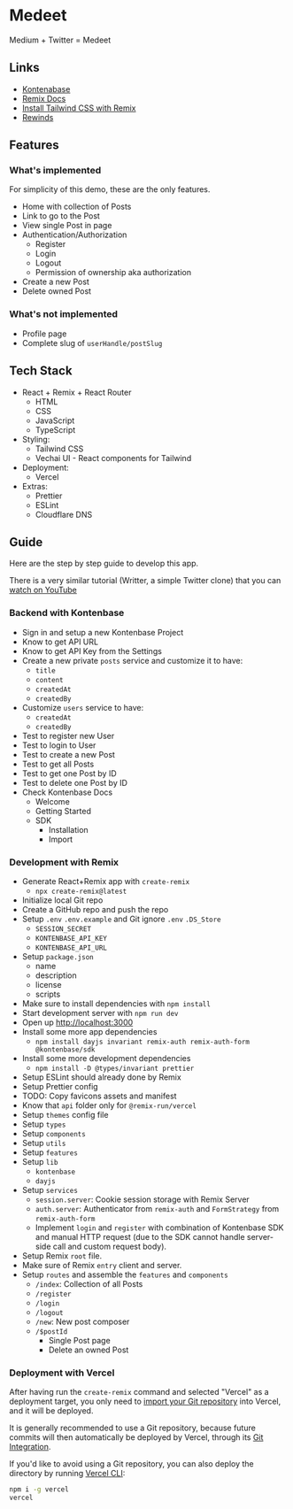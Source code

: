 # Medeet

Medium + Twitter = Medeet

## Links

- [Kontenabase](https://kontenbase.com)
- [Remix Docs](https://remix.run/docs)
- [Install Tailwind CSS with Remix](https://tailwindcss.com/docs/guides/remix)
- [Rewinds](https://rewinds.mhaidarhanif.com)

## Features

### What's implemented

For simplicity of this demo, these are the only features.

- Home with collection of Posts
- Link to go to the Post
- View single Post in page
- Authentication/Authorization
  - Register
  - Login
  - Logout
  - Permission of ownership aka authorization
- Create a new Post
- Delete owned Post

### What's not implemented

- Profile page
- Complete slug of `userHandle/postSlug`

## Tech Stack

- React + Remix + React Router
  - HTML
  - CSS
  - JavaScript
  - TypeScript
- Styling:
  - Tailwind CSS
  - Vechai UI - React components for Tailwind
- Deployment:
  - Vercel
- Extras:
  - Prettier
  - ESLint
  - Cloudflare DNS

## Guide

Here are the step by step guide to develop this app.

There is a very similar tutorial (Writter, a simple Twitter clone) that you can [watch on YouTube](https://youtu.be/_aYuP92rOAk)

### Backend with Kontenbase

- Sign in and setup a new Kontenbase Project
- Know to get API URL
- Know to get API Key from the Settings
- Create a new private `posts` service and customize it to have:
  - `title`
  - `content`
  - `createdAt`
  - `createdBy`
- Customize `users` service to have:
  - `createdAt`
  - `createdBy`
- Test to register new User
- Test to login to User
- Test to create a new Post
- Test to get all Posts
- Test to get one Post by ID
- Test to delete one Post by ID
- Check Kontenbase Docs
  - Welcome
  - Getting Started
  - SDK
    - Installation
    - Import

### Development with Remix

- Generate React+Remix app with `create-remix`
  - `npx create-remix@latest`
- Initialize local Git repo
- Create a GitHub repo and push the repo
- Setup `.env` `.env.example` and Git ignore `.env` `.DS_Store`
  - `SESSION_SECRET`
  - `KONTENBASE_API_KEY`
  - `KONTENBASE_API_URL`
- Setup `package.json`
  - name
  - description
  - license
  - scripts
- Make sure to install dependencies with `npm install`
- Start development server with `npm run dev`
- Open up [http://localhost:3000](http://localhost:3000)
- Install some more app dependencies
  - `npm install dayjs invariant remix-auth remix-auth-form @kontenbase/sdk`
- Install some more development dependencies
  - `npm install -D @types/invariant prettier`
- Setup ESLint should already done by Remix
- Setup Prettier config
- TODO: Copy favicons assets and manifest
- Know that `api` folder only for `@remix-run/vercel`
- Setup `themes` config file
- Setup `types`
- Setup `components`
- Setup `utils`
- Setup `features`
- Setup `lib`
  - `kontenbase`
  - `dayjs`
- Setup `services`
  - `session.server`: Cookie session storage with Remix Server
  - `auth.server`: Authenticator from `remix-auth` and `FormStrategy` from `remix-auth-form`
  - Implement `login` and `register` with combination of Kontenbase SDK and manual HTTP request (due to the SDK cannot handle server-side call and custom request body).
- Setup Remix `root` file.
- Make sure of Remix `entry` client and server.
- Setup `routes` and assemble the `features` and `components`
  - `/index`: Collection of all Posts
  - `/register`
  - `/login`
  - `/logout`
  - `/new`: New post composer
  - `/$postId`
    - Single Post page
    - Delete an owned Post

### Deployment with Vercel

After having run the `create-remix` command and selected "Vercel" as a deployment target, you only need to [import your Git repository](https://vercel.com/new) into Vercel, and it will be deployed.

It is generally recommended to use a Git repository, because future commits will then automatically be deployed by Vercel, through its [Git Integration](https://vercel.com/docs/concepts/git).

If you'd like to avoid using a Git repository, you can also deploy the directory by running [Vercel CLI](https://vercel.com/cli):

```sh
npm i -g vercel
vercel
```
